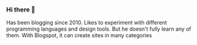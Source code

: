 ### Hi there 👋

Has been blogging since 2010. Likes to experiment with different programming languages ​​and design tools. But he doesn't fully learn any of them. With Blogspot, it can create sites in many categories

<!--
**zaferzent/zaferzent** is a ✨ _special_ ✨ repository because its `README.md` (this file) appears on your GitHub profile.

Here are some ideas to get you started:

- 🔭 I’m currently working on ...
- 🌱 I’m currently learning ...
- 👯 I’m looking to collaborate on ...
- 🤔 I’m looking for help with ...
- 💬 Ask me about ...
- 📫 How to reach me: ...
- 😄 Pronouns: ...
- ⚡ Fun fact: ...
-->
